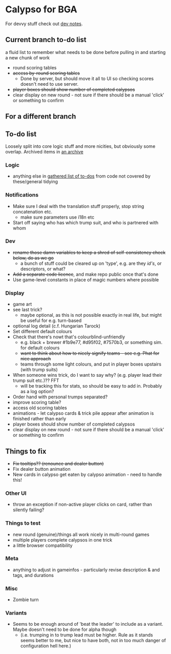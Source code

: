 # Calypso for BGA

For devvy stuff check out [dev notes](misc/dev.md).

## Current branch to-do list

a fluid list to remember what needs to be done before pulling in and starting a new chunk of work

* round scoring tables
* ~~access by-round scoring tables~~
  * Done by server, but should move it all to UI so checking scores doesn't need to use server.
* ~~player boxes should show number of completed calypsos~~
* clear display on new round - not sure if there should be a manual 'click' or something to confirm

## For a different branch

## To-do list

Loosely split into core logic stuff and more nicities, but obviously some overlap. Archived items in [an archive](misc/archive.md)

### Logic

* anything else in [gathered list of to-dos](misc/todo_list) from code not covered by these/general tidying

### Notifications

* Make sure I deal with the translation stuff properly, stop string concatenation etc.
  * make sure parameters use i18n etc
* Start off saying who has which trump suit, and who is partnered with whom

### Dev

* ~~rename those damn variables to keep a shred of self-consistency check below, do as we go~~
  *  a bunch of stuff could be cleared up on 'type', e.g. are they _id's_, or descriptors, or what?
* ~~Add a separate code licence~~, and make repo public once that's done
* Use game-level constants in place of magic numbers where possible

### Display

* game art
* see last trick?
  * maybe optional, as this is not possible exactly in real life, but might be useful for e.g. turn-based
* optional log detail (c.f. Hungarian Tarock)
* Set different default colours
* Check that there's nowt that's colourblind-unfriendly
  * e.g. black + brewer #1b9e77, #d95f02, #7570b3, or something sim. for default colours
  * ~~want to think about how to nicely signify teams - see e.g. Phat for nice approach~~
  * teams through some light colours, and put in player boxes upstairs (with trump suits)
* When someone wins trick, do I want to say why? (e.g. player lead their trump suit etc.)?? FFT
  * will be tracking this for stats, so should be easy to add in. Probably as a log option?
* Order hand with personal trumps separated?
* improve scoring table?
* access old scoring tables
* animations - let calypso cards & trick pile appear after animation is finished rather than early
* player boxes should show number of completed calypsos
* clear display on new round - not sure if there should be a manual 'click' or something to confirm

## Things to fix

* ~~Fix tooltips?? (renounce and dealer button)~~
* Fix dealer button animation
* New cards in calypso get eaten by calypso animation - need to handle this!

### Other UI

* throw an exception if non-active player clicks on card, rather than silently failing?

### Things to test

* new round (genuine)/things all work nicely in multi-round games
* multiple players complete calypsos in one trick
* a little browser compatibility

### Meta

* anything to adjust in gameinfos - particularly revise description & and tags, and durations

### Misc

* Zombie turn

### Variants

* Seems to be enough around of 'beat the leader' to include as a variant. Maybe doesn't need to be done for alpha though
  * (i.e. trumping in to trump lead must be higher. Rule as it stands seems better to me, but nice to have both, not in too much danger of configuration hell here.)
